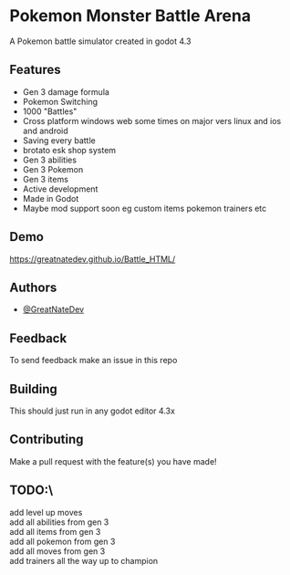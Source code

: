 
# Pokemon Monster Battle Arena

A Pokemon battle simulator created in godot 4.3



## Features

- Gen 3 damage formula
- Pokemon Switching
- 1000 "Battles"
- Cross platform windows web some times on major vers linux and ios and android
- Saving every battle
- brotato esk shop system
- Gen 3 abilities
- Gen 3 Pokemon
- Gen 3 items
- Active development
- Made in Godot
- Maybe mod support soon eg custom items pokemon trainers etc
## Demo
https://greatnatedev.github.io/Battle_HTML/
## Authors

- [@GreatNateDev](https://www.github.com/GreatNateDev)


## Feedback
To send feedback make an issue in this repo
## Building
This should just run in any godot editor 4.3x
## Contributing
Make a pull request with the feature(s) you have made!

## TODO:\
add level up moves\
add all abilities from gen 3\
add all items from gen 3\
add all pokemon from gen 3\
add all moves from gen 3\
add trainers all the way up to champion
